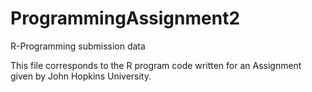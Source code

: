 # ProgrammingAssignment2
R-Programming submission data

This file corresponds to the R program code written for an Assignment given by John Hopkins University.

